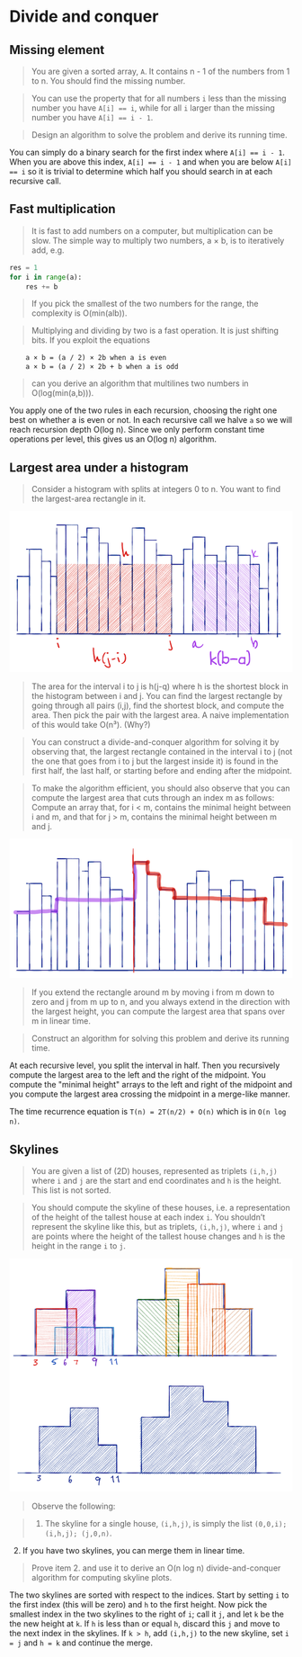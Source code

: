 # Divide and conquer

## Missing element

> You are given a sorted array, `A`. It contains n - 1 of the numbers from 1 to n. You should find the missing number.

> You can use the property that for all numbers `i` less than the missing number you have `A[i] == i`, while for all `i` larger than the missing number you have `A[i] == i - 1`.

> Design an algorithm to solve the problem and derive its running time.

You can simply do a binary search for the first index where `A[i] == i - 1`. When you are above this index, `A[i] == i - 1` and when you are below `A[i] == i` so it is trivial to determine which half you should search in at each recursive call.

## Fast multiplication

> It is fast to add numbers on a computer, but multiplication can be slow. The simple way to multiply two numbers, a × b, is to iteratively add, e.g.

```python
res = 1
for i in range(a):
	res += b
```

> If you pick the smallest of the two numbers for the range, the complexity is O(min(alb)).

> Multiplying and dividing by two is a fast operation. It is just shifting bits. If you exploit the equations

```
	a × b = (a / 2) × 2b when a is even
	a × b = (a / 2) × 2b + b when a is odd
```

> can you derive an algorithm that multilines two numbers in O(log(min(a,b))).

You apply one of the two rules in each recursion, choosing the right one best on whether a is even or not. In each recursive call we halve `a` so we will reach recursion depth O(log n). Since we only perform constant time operations per level, this gives us an O(log n) algorithm.


## Largest area under a histogram

> Consider a histogram with splits at integers 0 to n. You want to find the largest-area rectangle in it. 

![](area-problem.png)

> The area for the interval i to j is h(j-q) where h is the shortest block in the histogram between i and j. You can find the largest rectangle by going through all pairs (i,j), find the shortest block, and compute the area. Then pick the pair with the largest area. A naive implementation of this would take O(n³). (Why?)

> You can construct a divide-and-conquer algorithm for solving it by observing that, the largest rectangle contained in the interval i to j (not the one that goes from i to j but the largest inside it) is found in the first half, the last half, or starting before and ending after the midpoint.

> To make the algorithm efficient, you should also observe that you can compute the largest area that cuts through an index m as follows: Compute an array that, for i < m, contains the minimal height between i and m, and that for j > m, contains the minimal height between m and j.

![](area-greedy.png)

> If you extend the rectangle around m by moving i from m down to zero and j from m up to n, and you always extend in the direction with the largest height, you can compute the largest area that spans over m in linear time.

> Construct an algorithm for solving this problem and derive its running time.

At each recursive level, you split the interval in half. Then you recursively compute the largest area to the left and the right of the midpoint. You compute the "minimal height" arrays to the left and right of the midpoint and you compute the largest area crossing the midpoint in a merge-like manner.

The time recurrence equation is `T(n) = 2T(n/2) + O(n)` which is in `O(n log n)`.


## Skylines

> You are given a list of (2D) houses, represented as triplets `(i,h,j)` where `i` and `j` are the start and end coordinates and `h` is the height. This list is not sorted.

> You should compute the skyline of these houses, i.e. a representation of the height of the tallest house at each index `i`. You shouldn’t represent the skyline like this, but as triplets, `(i,h,j)`, where `i` and `j` are points where the height of the tallest house changes and `h` is the height in the range `i` to `j`.

![](skyline.png)

> Observe the following: 

> 1. The skyline for a single house, `(i,h,j)`, is simply the list `(0,0,i); (i,h,j); (j,0,n)`. 
2. If you have two skylines, you can merge them in linear time.

> Prove item 2. and use it to derive an O(n log n) divide-and-conquer algorithm for computing skyline plots.

The two skylines are sorted with respect to the indices. Start by setting `i` to the first index (this will be zero) and `h` to the first height. Now pick the smallest index in the two skylines to the right of `i`; call it `j`, and let `k` be the the new height at `k`. If `h` is less than or equal `h`, discard this `j` and move to the next index in the skylines. If `k > h`, add `(i,h,j)` to the new skyline, set `i = j` and `h = k` and continue the merge.


